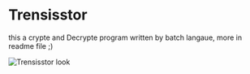 # Trensisstor
this a crypte and Decrypte program written by batch langaue, more in readme file ;)

<img src="https://ibb.co/r3Ny061" alt="Trensisstor look" title="trensisstor">
